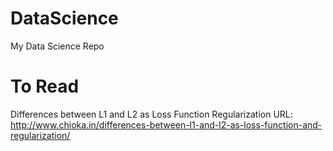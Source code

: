 # DataScience
My Data Science Repo

# To Read
Differences between L1 and L2 as Loss Function Regularization
URL: http://www.chioka.in/differences-between-l1-and-l2-as-loss-function-and-regularization/

